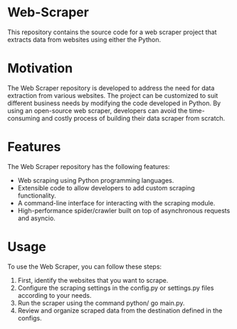 # Web-Scraper
This repository contains the source code for a web scraper project that extracts data from websites using either the Python.

# Motivation
The Web Scraper repository is developed to address the need for data extraction from various websites. The project can be customized to suit different business needs by modifying the code developed in Python. By using an open-source web scraper, developers can avoid the time-consuming and costly process of building their data scraper from scratch.

# Features
The Web Scraper repository has the following features:

- Web scraping using Python programming languages.
- Extensible code to allow developers to add custom scraping functionality.
- A command-line interface for interacting with the scraping module.
- High-performance spider/crawler built on top of asynchronous requests and asyncio.

# Usage
To use the Web Scraper, you can follow these steps:

1. First, identify the websites that you want to scrape.
2. Configure the scraping settings in the config.py or settings.py files according to your needs.
3. Run the scraper using the command python/ go main.py.
4. Review and organize scraped data from the destination defined in the configs.

